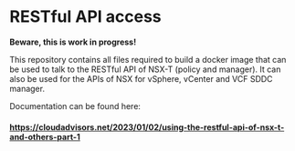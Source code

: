 # RESTful API access

**Beware, this is work in progress!**


This repository contains all files required to build a docker image that can be used to talk to the RESTful API of NSX-T (policy and manager).
It can also be used for the APIs of NSX for vSphere, vCenter and VCF SDDC manager.

Documentation can be found here:
#### https://cloudadvisors.net/2023/01/02/using-the-restful-api-of-nsx-t-and-others-part-1

